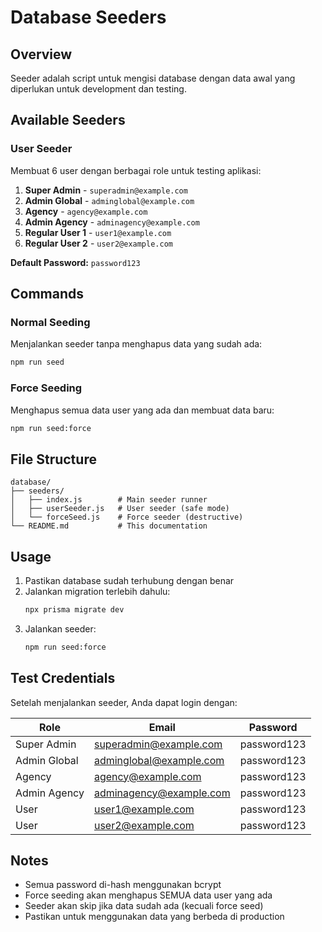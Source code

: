 # Database Seeders

## Overview
Seeder adalah script untuk mengisi database dengan data awal yang diperlukan untuk development dan testing.

## Available Seeders

### User Seeder
Membuat 6 user dengan berbagai role untuk testing aplikasi:

1. **Super Admin** - `superadmin@example.com`
2. **Admin Global** - `adminglobal@example.com`
3. **Agency** - `agency@example.com`
4. **Admin Agency** - `adminagency@example.com`
5. **Regular User 1** - `user1@example.com`
6. **Regular User 2** - `user2@example.com`

**Default Password:** `password123`

## Commands

### Normal Seeding
Menjalankan seeder tanpa menghapus data yang sudah ada:
```bash
npm run seed
```

### Force Seeding
Menghapus semua data user yang ada dan membuat data baru:
```bash
npm run seed:force
```

## File Structure

```
database/
├── seeders/
│   ├── index.js        # Main seeder runner
│   ├── userSeeder.js   # User seeder (safe mode)
│   └── forceSeed.js    # Force seeder (destructive)
└── README.md           # This documentation
```

## Usage

1. Pastikan database sudah terhubung dengan benar
2. Jalankan migration terlebih dahulu:
   ```bash
   npx prisma migrate dev
   ```
3. Jalankan seeder:
   ```bash
   npm run seed:force
   ```

## Test Credentials

Setelah menjalankan seeder, Anda dapat login dengan:

| Role | Email | Password |
|------|-------|----------|
| Super Admin | superadmin@example.com | password123 |
| Admin Global | adminglobal@example.com | password123 |
| Agency | agency@example.com | password123 |
| Admin Agency | adminagency@example.com | password123 |
| User | user1@example.com | password123 |
| User | user2@example.com | password123 |

## Notes

- Semua password di-hash menggunakan bcrypt
- Force seeding akan menghapus SEMUA data user yang ada
- Seeder akan skip jika data sudah ada (kecuali force seed)
- Pastikan untuk menggunakan data yang berbeda di production 